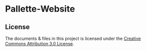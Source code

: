 # Pallette-Website


## License
The documents & files in this project is licensed under the [Creative Commons Attribution 3.0 License](https://creativecommons.org/licenses/by/3.0/).


